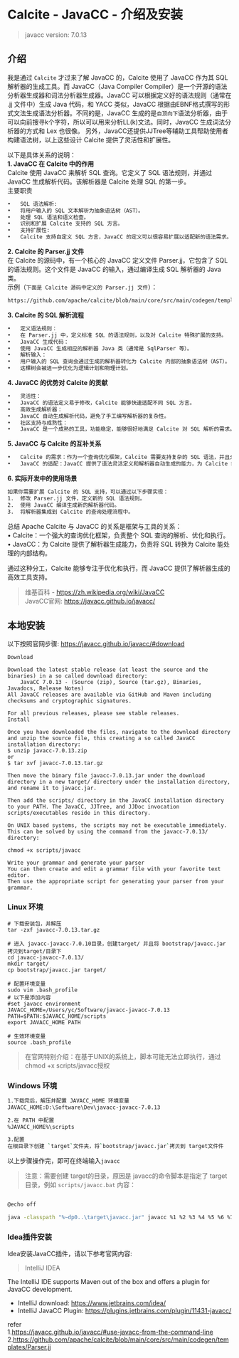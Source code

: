 # Calcite - JavaCC - 介绍及安装  

>javacc version: 7.0.13        

## 介绍    
我是通过 `Calcite` 才过来了解 JavaCC 的，Calcite 使用了 JavaCC 作为其 SQL 解析器的生成工具。而 JavaCC（Java Compiler Compiler）是一个开源的语法分析器生成器和词法分析器生成器。JavaCC 可以根据定义好的语法规则（通常在 .jj 文件中）生成 Java 代码，和 YACC 类似，JavaCC 根据由EBNF格式撰写的形式文法生成语法分析器。不同的是，JavaCC 生成的是`自顶向下`语法分析器，由于可以向前搜寻k个字符，所以可以用来分析LL(k)文法。同时，JavaCC 生成词法分析器的方式和 Lex 也很像。 另外，JavaCC还提供JJTree等辅助工具帮助使用者构建语法树，以上这些设计 Calcite 提供了灵活性和扩展性。             

以下是具体关系的说明：          
**1. JavaCC 在 Calcite 中的作用**               
Calcite 使用 JavaCC 来解析 SQL 查询。它定义了 SQL 语法规则，并通过 JavaCC 生成解析代码。该解析器是 Calcite 处理 SQL 的第一步。              
主要职责            
```bash
•	SQL 语法解析:          
•	将用户输入的 SQL 文本解析为抽象语法树（AST）。          
•	处理 SQL 语法和语义检查。       
•	识别和扩展 Calcite 支持的 SQL 方言。               
•	支持扩展性:              
•	Calcite 支持自定义 SQL 方言，JavaCC 的定义可以很容易扩展以适配新的语法需求。    
```                  

**2. Calcite 的 Parser.jj 文件**                
在 Calcite 的源码中，有一个核心的 JavaCC 定义文件 Parser.jj，它包含了 SQL 的语法规则。这个文件是 JavaCC 的输入，通过编译生成 SQL 解析器的 Java 类。                 
示例（`下面是 Calcite 源码中定义的 Parser.jj 文件`）：      
```bash
https://github.com/apache/calcite/blob/main/core/src/main/codegen/templates/Parser.jj   
```

**3. Calcite 的 SQL 解析流程**    
```bash
•	定义语法规则：
•	在 Parser.jj 中，定义标准 SQL 的语法规则，以及对 Calcite 特殊扩展的支持。
•	JavaCC 生成代码：
•	使用 JavaCC 生成相应的解析器 Java 类（通常是 SqlParser 等）。
•	解析输入：
•	用户输入的 SQL 查询会通过生成的解析器转化为 Calcite 内部的抽象语法树（AST）。
•	这棵树会被进一步优化为逻辑计划和物理计划。
```

**4. JavaCC 的优势对 Calcite 的贡献**  
```bash
•	灵活性：
•	JavaCC 的语法定义易于修改，Calcite 能够快速适配不同 SQL 方言。
•	高效生成解析器：
•	JavaCC 自动生成解析代码，避免了手工编写解析器的复杂性。
•	社区支持与成熟性：
•	JavaCC 是一个成熟的工具，功能稳定，能够很好地满足 Calcite 对 SQL 解析的需求。
```

**5. JavaCC 与 Calcite 的互补关系**   
```bash
•	Calcite 的需求：作为一个查询优化框架，Calcite 需要支持复杂的 SQL 语法，并且允许用户自定义扩展语法。
•	JavaCC 的适配：JavaCC 提供了语法灵活定义和解析器自动生成的能力，为 Calcite 提供了稳定的 SQL 解析工具。
```

**6. 实际开发中的使用场景**    
```bash
如果你需要扩展 Calcite 的 SQL 支持，可以通过以下步骤实现：      
1.	修改 Parser.jj 文件，定义新的 SQL 语法规则。        
2.	使用 JavaCC 编译生成新的解析器代码。        
3.	将解析器集成到 Calcite 的查询处理流程中。           
```
总结
Apache Calcite 与 JavaCC 的关系是框架与工具的关系：         
•	Calcite：一个强大的查询优化框架，负责整个 SQL 查询的解析、优化和执行。          
•	JavaCC：为 Calcite 提供了解析器生成能力，负责将 SQL 转换为 Calcite 能处理的内部结构。               

通过这种分工，Calcite 能够专注于优化和执行，而 JavaCC 提供了解析器生成的高效工具支持。          

>维基百科 - https://zh.wikipedia.org/wiki/JavaCC            
JavaCC官网: https://javacc.github.io/javacc/   


## 本地安装
以下按照官网步骤: https://javacc.github.io/javacc/#download       
```
Download

Download the latest stable release (at least the source and the binaries) in a so called download directory:
    JavaCC 7.0.13 - (Source (zip), Source (tar.gz), Binaries, Javadocs, Release Notes)
All JavaCC releases are available via GitHub and Maven including checksums and cryptographic signatures.

For all previous releases, please see stable releases.
Install

Once you have downloaded the files, navigate to the download directory and unzip the source file, this creating a so called JavaCC installation directory:
$ unzip javacc-7.0.13.zip
or
$ tar xvf javacc-7.0.13.tar.gz

Then move the binary file javacc-7.0.13.jar under the download directory in a new target/ directory under the installation directory, and rename it to javacc.jar.

Then add the scripts/ directory in the JavaCC installation directory to your PATH. The JavaCC, JJTree, and JJDoc invocation scripts/executables reside in this directory.

On UNIX based systems, the scripts may not be executable immediately. This can be solved by using the command from the javacc-7.0.13/ directory:

chmod +x scripts/javacc

Write your grammar and generate your parser
You can then create and edit a grammar file with your favorite text editor.
Then use the appropriate script for generating your parser from your grammar.   
```

### Linux 环境 
```shell
# 下载安装包，并解压
tar -zxf javacc-7.0.13.tar.gz   

# 进入 javacc-javacc-7.0.10目录，创建target/ 并且将 bootstrap/javacc.jar 拷贝到target/目录下 
cd javacc-javacc-7.0.13/
mkdir target/
cp bootstrap/javacc.jar target/

# 配置环境变量 
sudo vim .bash_profile
# 以下是添加内容
#set javacc environment
JAVACC_HOME=/Users/yc/Software/javacc-javacc-7.0.13
PATH=$PATH:$JAVACC_HOME/scripts
export JAVACC_HOME PATH

# 生效环境变量
source .bash_profile
``` 
>在官网特别介绍：在基于UNIX的系统上，脚本可能无法立即执行，通过 chmod +x scripts/javacc授权     

### Windows 环境 
```bash
1.下载完后，解压并配置 JAVACC_HOME 环境变量   
JAVACC_HOME:D:\Software\Dev\javacc-javacc-7.0.13   

2.在 PATH 中配置  
%JAVACC_HOME%\scripts

3.配置 
在根目录下创建 `target`文件夹，将`bootstrap/javacc.jar`拷贝到 target文件件    
```

以上步骤操作完，即可在终端输入`javacc`       

>注意：需要创建 target的目录，原因是 javacc的命令脚本是指定了 target 目录，例如 `scripts/javacc.bat` 内容：  
```bash

@echo off

java -classpath "%~dp0..\target\javacc.jar" javacc %1 %2 %3 %4 %5 %6 %7 %8 %9
```    

### Idea插件安装    

Idea安装JavaCC插件，请以下参考官网内容:        
>IntelliJ IDEA

The IntelliJ IDE supports Maven out of the box and offers a plugin for JavaCC development. 

* IntelliJ download: https://www.jetbrains.com/idea/
* IntelliJ JavaCC Plugin: https://plugins.jetbrains.com/plugin/11431-javacc/

refer   
1.https://javacc.github.io/javacc/#use-javacc-from-the-command-line               
2.https://github.com/apache/calcite/blob/main/core/src/main/codegen/templates/Parser.jj     